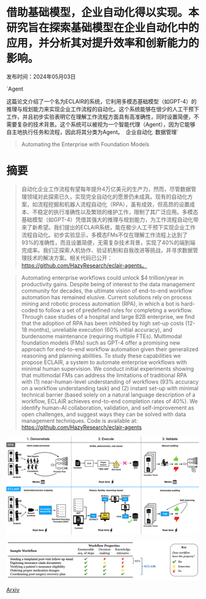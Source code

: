 # 借助基础模型，企业自动化得以实现。本研究旨在探索基础模型在企业自动化中的应用，并分析其对提升效率和创新能力的影响。

发布时间：2024年05月03日

`Agent

这篇论文介绍了一个名为ECLAIR的系统，它利用多模态基础模型（如GPT-4）的推理与规划能力来实现企业工作流程的自动化。这个系统能够在很少的人工干预下工作，并且初步实验表明它在理解工作流程方面具有高准确性，同时设置简便，不需要复杂的技术背景。这个系统可以被视为一个智能代理（Agent），因为它能够自主地执行任务和流程，因此将其分类为Agent。` `企业自动化` `数据管理`

> Automating the Enterprise with Foundation Models

# 摘要

> 自动化企业工作流程有望每年提升4万亿美元的生产力，然而，尽管数据管理领域对此探索已久，实现完全自动化的愿景仍未成真。现有的自动化方案，如流程挖掘和机器人流程自动化（RPA），虽有成效，但高昂的设置成本、不稳定的执行准确性以及繁琐的维护工作，限制了其广泛应用。多模态基础模型（如GPT-4）凭借其强大的推理与规划能力，为工作流程自动化带来了新希望。我们提出的ECLAIR系统，能在极少人工干预下实现企业工作流程自动化。初步实验显示，多模态FMs不仅在理解工作流程上达到了93%的准确性，而且设置简便，无需复杂技术背景，实现了40%的端到端完成率。我们正探索人机协作、验证机制和自我改进等挑战，并寻求数据管理技术的解决方案。相关代码已公开：https://github.com/HazyResearch/eclair-agents。

> Automating enterprise workflows could unlock $4 trillion/year in productivity gains. Despite being of interest to the data management community for decades, the ultimate vision of end-to-end workflow automation has remained elusive. Current solutions rely on process mining and robotic process automation (RPA), in which a bot is hard-coded to follow a set of predefined rules for completing a workflow. Through case studies of a hospital and large B2B enterprise, we find that the adoption of RPA has been inhibited by high set-up costs (12-18 months), unreliable execution (60% initial accuracy), and burdensome maintenance (requiring multiple FTEs). Multimodal foundation models (FMs) such as GPT-4 offer a promising new approach for end-to-end workflow automation given their generalized reasoning and planning abilities. To study these capabilities we propose ECLAIR, a system to automate enterprise workflows with minimal human supervision. We conduct initial experiments showing that multimodal FMs can address the limitations of traditional RPA with (1) near-human-level understanding of workflows (93% accuracy on a workflow understanding task) and (2) instant set-up with minimal technical barrier (based solely on a natural language description of a workflow, ECLAIR achieves end-to-end completion rates of 40%). We identify human-AI collaboration, validation, and self-improvement as open challenges, and suggest ways they can be solved with data management techniques. Code is available at: https://github.com/HazyResearch/eclair-agents

![借助基础模型，企业自动化得以实现。本研究旨在探索基础模型在企业自动化中的应用，并分析其对提升效率和创新能力的影响。](../../../paper_images/2405.03710/x1.png)

![借助基础模型，企业自动化得以实现。本研究旨在探索基础模型在企业自动化中的应用，并分析其对提升效率和创新能力的影响。](../../../paper_images/2405.03710/Figure_2.png)

[Arxiv](https://arxiv.org/abs/2405.03710)